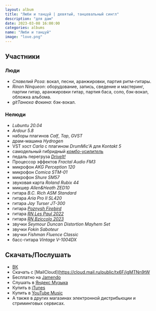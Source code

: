 ```yaml
---
layout: album
title: "Люби и танцуй | девятый, танцевальный сингл"
description: "для дам"
date: 2023-03-08 16:00:00
categories: albums
name: "Люби и танцуй"
image: "love.png"
---
```


## Участники  

### Люди  
* *Славелий Роза*: вокал, песни, аранжировки, партия ритм-гитары.
* *Rinon Ninqueon*: оборудование, запись, сведение и мастеринг, партии гитар, аранжировки гитар, партия баса, соло, бэк-вокал, обложка альбома.
* *gitТанюха Фокина*: бэк-вокал.

### Нелюди
- *Lubuntu 20.04*
- *Ardour 5.8*
- наборы плагинов *Calf*, *Tap*, *GVST*
- драм-машина *Hydrogen*
- VST хост *Carla* с плагином *DrumMic'A* для *Kontakt 5*
- самодельный гибридный *[комбо-усилитель](http://rinonninqueon.ru/schematics/cabinet_3/)*
- педаль перегруза *[DriveIt!](http://rinonninqueon.ru/schematics/DriveIt_complete/)*
- Процессор эффектов *Fractal Audio FM3*
- микрофон *AKG Perception 120*
- микрофон *Comica STM-01*
- микрофон *Shure SM57*
- звуковая карта *Roland Rubix 44*
- микшер *Allen&Heath ZED10*
- гитара *B.C. Rich ASM Standard*
- гитара *Aria Pro II SL420*
- гитара *Jay Turser JT-300*
- гитара *[Poznysh Firebird](http://poznyshguitars.com/firebird/)*
- гитара *[RN Les Paul 2022](https://rinonninqueon.ru/diy/les_paul/)*
- гитара *[RN Bziccolo 2023](https://rinonninqueon.ru/diy/bziccolo/)*
- звучки *Seymour Duncan Distortion Mayhem Set*
- звучки *Fokin Saboteur*
- звучки *Fishman Fluence Classic*
- басс-гитара *Vintage V-1004DX*

## Скачать/Послушать
- [ВК](https://vk.com/muzgruppa)
- Скачать с [MailCloud](https://cloud.mail.ru/public/tx6F/jgMTNn9tW
- Бесплатно на [Jamendo](пусто)
- Слушать в [Яндекс Музыка](https://music.yandex.ru/album/25119596)
- Купить в [iTunes](пусто)
- Купить в [YouTube Music](https://music.youtube.com/playlist?list=OLAK5uy_nH8gGH8SdOf4d3pKWDedXEFGKgzHNmB1U)
- А также в других магазинах электронной дистрибьюции и стриминговых сервисах.